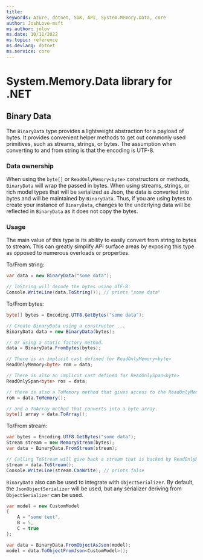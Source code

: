 ```yaml
---
title: 
keywords: Azure, dotnet, SDK, API, System.Memory.Data, core
author: JoshLove-msft
ms.author: jolov
ms.date: 10/11/2022
ms.topic: reference
ms.devlang: dotnet
ms.service: core
---
```

#  System.Memory.Data library for .NET

## Binary Data
 The `BinaryData` type provides a lightweight abstraction for a payload of bytes. It provides convenient helper methods to get out commonly used primitives, such as streams, strings, or bytes. The assumption when converting to and from string is that the encoding is UTF-8.
 
 ### Data ownership
 When using the `byte[]` or `ReadOnlyMemory<byte>` constructors or methods, `BinaryData` will wrap the passed in bytes. When using streams, strings, or rich model types that will be serialized as Json, the data is converted into bytes and will be maintained by `BinaryData`. Thus, if you are using bytes to create your instance of `BinaryData`, changes to the underlying data will be reflected in `BinaryData` as it does not copy the bytes.

 ### Usage
 The main value of this type is its ability to easily convert from string to bytes to stream. This can greatly simplify API surface areas by exposing this type as opposed to numerous overloads or properties.
 
To/From string:
```C# Snippet:BinaryDataToFromString
var data = new BinaryData("some data");

// ToString will decode the bytes using UTF-8
Console.WriteLine(data.ToString()); // prints "some data"
```
 
 To/From bytes:
```C# Snippet:BinaryDataToFromBytes
byte[] bytes = Encoding.UTF8.GetBytes("some data");

// Create BinaryData using a constructor ...
BinaryData data = new BinaryData(bytes);

// Or using a static factory method.
data = BinaryData.FromBytes(bytes);

// There is an implicit cast defined for ReadOnlyMemory<byte>
ReadOnlyMemory<byte> rom = data;

// There is also an implicit cast defined for ReadOnlySpan<byte>
ReadOnlySpan<byte> ros = data;

// there is also a ToMemory method that gives access to the ReadOnlyMemory.
rom = data.ToMemory();

// and a ToArray method that converts into a byte array.
byte[] array = data.ToArray();
```
To/From stream:
```C# Snippet:BinaryDataToFromStream
var bytes = Encoding.UTF8.GetBytes("some data");
Stream stream = new MemoryStream(bytes);
var data = BinaryData.FromStream(stream);

// Calling ToStream will give back a stream that is backed by ReadOnlyMemory, so it is not writable.
stream = data.ToStream();
Console.WriteLine(stream.CanWrite); // prints false
```

 `BinaryData` also can be used to integrate with `ObjectSerializer`. By default, the `JsonObjectSerializer` will be used, but any serializer deriving from `ObjectSerializer` can be used.
```C# Snippet:BinaryDataToFromCustomModel
var model = new CustomModel
{
    A = "some text",
    B = 5,
    C = true
};

var data = BinaryData.FromObjectAsJson(model);
model = data.ToObjectFromJson<CustomModel>();
```




